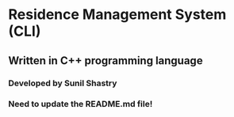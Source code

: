 # Residence Management System (CLI)

## Written in C++ programming language

### Developed by Sunil Shastry

### Need to update the README.md file!
